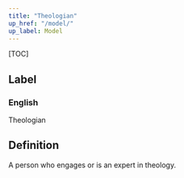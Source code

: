 ```yaml
---
title: "Theologian"
up_href: "/model/"
up_label: Model
---
```


[TOC]

## Label

### English
Theologian


## Definition
A person who engages or is an expert in theology. 


    

